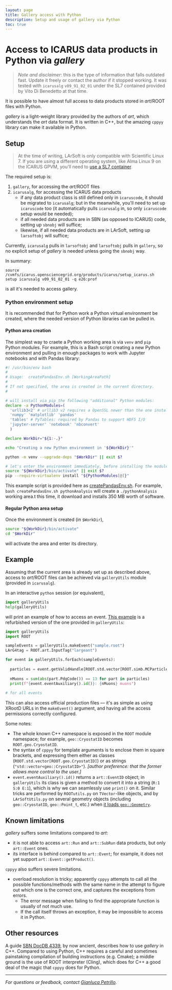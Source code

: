 ```yaml
---
layout: page
title: Gallery access with Python
description: Setup and usage of gallery via Python
toc: true
---
```


Access to ICARUS data products in Python via _gallery_
=======================================================

> _Note and disclaimer_: this is the type of information that falls outdated fast.
> Update it freely or contact the author if it stopped working.
> It was tested with `icarusalg` `v09_91_02_01` under the SL7 contained provided by Vito Di Benedetto at that time.

It is possible to have almost full access to data products stored in _art_/ROOT files with Python.

_gallery_ is a light-weight library provided by the authors of _art_, which understands the _art_ data format.
It is written in C++, but the amazing `cppyy` library can make it available in Python.


Setup
------

> At the time of writing, LArSoft is only compatible with Scientific Linux 7.
> If you are using a different operating system, like Alma Linux 9 on the ICARUS GPVM,
> you'll need to [use a SL7 container](../../../GPVM_migration.md).

The required setup is:
 1. `gallery`, for accessing the _art_/ROOT files
 2. `icarusalg`, for accessing the ICARUS data products
    * if any data product class is still defined only in `icaruscode`, it should be migrated to `icarusalg`;
      but in the meanwhile, you'll need to set up `icaruscode` too
      (it automatically pulls `icarusalg` in, so only `icaruscode` setup would be needed);
    * if all needed data products are in SBN (as opposed to ICARUS) code, setting up `sbnobj` will suffice;
    * likewise, if all needed data products are in LArSoft, setting up `larsoftobj` will suffice;

Currently, `icarusalg` pulls in `larsoftobj` and `larsoftobj` pulls in `gallery`, so no explicit setup of _gallery_ is needed unless going the `sbnobj` way.

In summary:
```
source /cvmfs/icarus.opensciencegrid.org/products/icarus/setup_icarus.sh
setup icarusalg v09_91_02_01 -q e26:prof
```
is all it's needed to access gallery.


### Python environment setup

It is recommended that for Python work a Python virtual environment be created,
where the needed version of Python libraries can be pulled in.

#### Python area creation

The simplest way to craete a Python working area is via `venv` and `pip` Python modules.
For example, this is a Bash script creating a new Python environment
and pulling in enough packages to work with Jupyter notebooks and with Pandas library:
```bash
#! /usr/bin/env bash
#
# Usage:  createPandasEnv.sh [WorkingAreaPath]
# 
# If not specified, the area is created in the current directory.
# 

# will install via pip the following "additional" Python modules:
declare -a PythonModules=(
  'urllib3<2' # urllib3 v2 requires a OpenSSL newer than the one installed with SLF 7
  'numpy' 'matplotlib' 'pandas'
  'tables' # PyTables: required by Pandas to support HDF5 I/O
  'jupyter-server' 'notebook' 'nbconvert'
  )

declare WorkDir="${1:-.}"

echo "Creating a new Python environment in '${WorkDir}'"

python -m venv --upgrade-deps "$WorkDir" || exit $?

# let's enter the environment immediately, before installing the modules
source "${WorkDir}/bin/activate" || exit $?
pip --require-virtualenv install "${PythonModules[@]}"
```
This example script is provided here as [createPandasEnv.sh](createPandasEnv.sh).
For example, `bash createPandasEnv.sh pythonAnalysis` will create a `./pythonAnalysis` working area.t this time, it download and installs 350 MB worth of software.

#### Regular Python area setup

Once the environment is created (in `$WorkDir`), 
```bash
source "${WorkDir}/bin/activate"
cd "$WorkDir"
```
will activate the area and enter its directory.



Example
--------

Assuming that the current area is already set up as described above,
access to _art_/ROOT files can be achieved via `galleryUtils` module (provided in `icarusalg`).

In an interactive `python` session (or equivalent),
```py
import galleryUtils
help(galleryUtils)
```
will print an example of how to access an event.
[This example](printMuons.py) is a refurbished version of the one provided in `galleryUtils`:
```py
import galleryUtils
import ROOT

sampleEvents = galleryUtils.makeEvent("sample.root")
LArG4tag = ROOT.art.InputTag("largeant")

for event in galleryUtils.forEach(sampleEvents):
  
  particles = event.getValidHandle[ROOT.std.vector[ROOT.simb.MCParticle]](LArG4tag).product()
  
  nMuons = sum(abs(part.PdgCode()) == 13 for part in particles)
  print(f"{event.eventAuxiliary().id()}: {nMuons} muons")
  
# for all events
```
This can also access official production files — it's as simple as using XRootD URLs in the `makeEvent()` argument,
and having all the access permissions correctly configured.

Some notes:
 * The whole known C++ namespace is exposed in the `ROOT` module namespace;
   for example, `geo::CryostatID` becomes `ROOT.geo.CryostatID`.
 * the syntax of `cppyy` for template arguments is to enclose them in square brackets,
   and expressing them either as classes (`ROOT.std.vector[ROOT.geo.CryostatID]`)
   or as strings (`"std::vector<geo::CryostatID>"`).
   _[author preference: that the former allows more control to the user.]_
 * `event.eventAuxiliary().id()` returns a `art::EventID` object;
   in `galleryUtils` its class is given a method to convert it into a string (`R:1 S:0 E:1`),
   which is why we can seamlessly use `print()` on it.
   Similar tricks are performed by `ROOTutils.py` on `TVector`-like objects,
   and by `LArSoftUtils.py` on several geometry objects
   (including `geo::CryostatID`, `geo::Point_t`, etc.) when [it loads `geo::Geometry`](geometry_examples.md).



Known limitations
------------------

_gallery_ suffers some limitations compared to _art_:
 * it is not able to access `art::Run` and `art::SubRun` data products, but only `art::Event` ones.
 * its interface is behind compared to `art::Event`; for example, it does not yet support `art::Event::getProduct()`.

`cppyy` also suffers severe limitations.
 * overload resolution is tricky; apparently `cppyy` attempts to call all the possible functions/methods with the same name
   in the attempt to figure out which one is the correct one, and captures the exceptions from errors.
     * The error message when failing to find the appropriate function is usually of not much use.
     * If the call itself throws an exception, it may be impossible to access it in Python.


Other resources
----------------

A guide [SBN DocDB 4339](https://sbn-docdb.fnal.gov/cgi-bin/sso/ShowDocument?docid=4339), by now ancient,
describes how to use _gallery_ in C++.
Compared to using Python, C++ requires a careful and sometimes painstaking compilation of building instructions (e.g. Cmake);
a middle ground is the use of ROOT interpreter (Cling), which does for C++ a good deal of the magic that `cppyy` does for Python.





---

_For questions or feedback, contact [Gianluca Petrillo](mailto:petrillo@slac.stanford.edu)._
